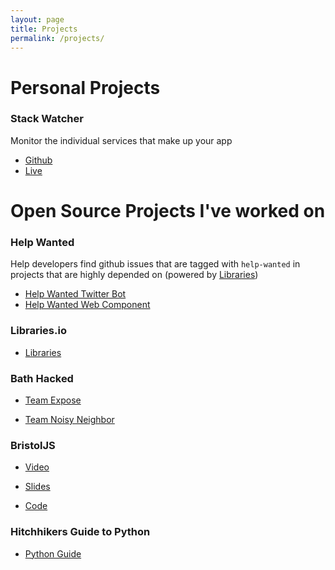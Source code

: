 ```yaml
---
layout: page
title: Projects
permalink: /projects/
---
```


# Personal Projects

### Stack Watcher
Monitor the individual services that make up your app

* [Github](https://github.com/royka/stack-watcher)
* [Live](https://rocky-earth-51620.herokuapp.com)


# Open Source Projects I've worked on

### Help Wanted
Help developers find github issues that are tagged with `help-wanted` in projects
that are highly depended on (powered by [Libraries](https://github.com/librariesio/libraries.io))

* [Help Wanted Twitter Bot](https://github.com/royka/help_wanted)
* [Help Wanted Web Component](https://github.com/royka/help-wanted-gh-issues)


### Libraries.io

* [Libraries](https://github.com/librariesio/libraries.io)


### Bath Hacked

* [Team Expose](http://www.bathhacked.org/projects/team-expose-hacked21)

* [Team Noisy Neighbor](http://www.bathhacked.org/bath-hacked-loves-the-environment/what-did-we-build/)


### BristolJS
* [Video](https://www.youtube.com/watch?v=zYFBptgX9FY)

* [Slides](https://docs.google.com/presentation/d/1AW_VmblCufk_aRVi_NFCKV2KmUGl2kqXM2_NJ3xromU/edit)

* [Code](https://github.com/bristoljs/bristoljs)

### Hitchhikers Guide to Python

* [Python Guide](https://github.com/kennethreitz/python-guide)
